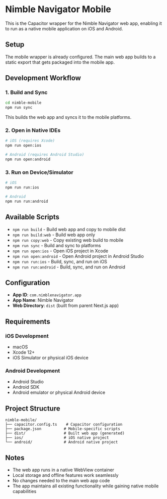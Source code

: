 # Nimble Navigator Mobile

This is the Capacitor wrapper for the Nimble Navigator web app, enabling it to run as a native mobile application on iOS and Android.

## Setup

The mobile wrapper is already configured. The main web app builds to a static export that gets packaged into the mobile app.

## Development Workflow

### 1. Build and Sync
```bash
cd nimble-mobile
npm run sync
```
This builds the web app and syncs it to the mobile platforms.

### 2. Open in Native IDEs
```bash
# iOS (requires Xcode)
npm run open:ios

# Android (requires Android Studio)
npm run open:android
```

### 3. Run on Device/Simulator
```bash
# iOS
npm run run:ios

# Android  
npm run run:android
```

## Available Scripts

- `npm run build` - Build web app and copy to mobile dist
- `npm run build:web` - Build web app only
- `npm run copy:web` - Copy existing web build to mobile
- `npm run sync` - Build and sync to platforms
- `npm run open:ios` - Open iOS project in Xcode
- `npm run open:android` - Open Android project in Android Studio
- `npm run run:ios` - Build, sync, and run on iOS
- `npm run run:android` - Build, sync, and run on Android

## Configuration

- **App ID**: `com.nimblenavigator.app`
- **App Name**: Nimble Navigator
- **Web Directory**: `dist` (built from parent Next.js app)

## Requirements

### iOS Development
- macOS
- Xcode 12+
- iOS Simulator or physical iOS device

### Android Development
- Android Studio
- Android SDK
- Android emulator or physical Android device

## Project Structure

```
nimble-mobile/
├── capacitor.config.ts    # Capacitor configuration
├── package.json          # Mobile-specific scripts
├── dist/                 # Built web app (generated)
├── ios/                  # iOS native project
└── android/              # Android native project
```

## Notes

- The web app runs in a native WebView container
- Local storage and offline features work seamlessly
- No changes needed to the main web app code
- The app maintains all existing functionality while gaining native mobile capabilities